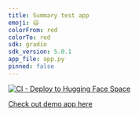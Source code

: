 ```yaml
---
title: Summary test app
emoji: 😃
colorFrom: red
colorTo: red
sdk: gradio
sdk_version: 5.0.1
app_file: app.py
pinned: false
---
```


[![CI - Deploy to Hugging Face Space](https://github.com/Jsanchez759/text_summarization/actions/workflows/main.yml/badge.svg)](https://github.com/Jsanchez759/text_summarization/actions/workflows/main.yml)

[Check out demo app here](https://huggingface.co/spaces/Jsanchez759/text_summary)
